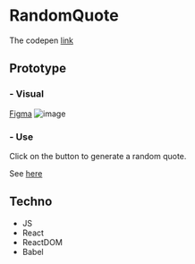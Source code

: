 # RandomQuote

The codepen <a href="https://codepen.io/6rancois/pen/oNqrmqY" target="_blank">link</a>

## Prototype

### - Visual

[Figma](https://www.figma.com/file/Hg9AmvYSESYzGws8egUmhl/RQG?node-id=0%3A1)
![image](https://user-images.githubusercontent.com/104204619/187206037-85dc2a17-f707-4c3c-bfba-9acef7cdf249.png)

### - Use

Click on the button to generate a random quote.

See [here](https://www.figma.com/proto/Hg9AmvYSESYzGws8egUmhl/RQG?node-id=5%3A41&scaling=scale-down&page-id=0%3A1&starting-point-node-id=5%3A14)

## Techno

- JS
- React
- ReactDOM
- Babel
